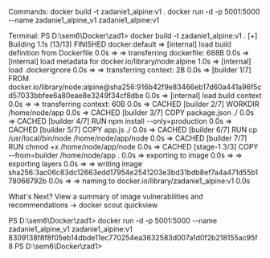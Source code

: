 Commands:
docker build -t zadanie1_alpine:v1 .
docker run -d -p 5001:5000 --name zadanie1_alpine_v1 zadanie1_alpine:v1

Terminal:
PS D:\sem6\Docker\zad1> docker build -t zadanie1_alpine:v1 .
[+] Building 1.1s (13/13) FINISHED                                                                                                                                                                                                                                                               docker:default
 => [internal] load build definition from Dockerfile                                                                                                                                                                                                                                                       0.0s
 => => transferring dockerfile: 688B                                                                                                                                                                                                                                                                       0.0s
 => [internal] load metadata for docker.io/library/node:alpine                                                                                                                                                                                                                                             1.0s
 => [internal] load .dockerignore                                                                                                                                                                                                                                                                          0.0s
 => => transferring context: 2B                                                                                                                                                                                                                                                                            0.0s
 => [builder 1/7] FROM docker.io/library/node:alpine@sha256:916b42f9e83466eb17d60a441a96f5cd57033bbfee6a80eae8e3249f34cf8dbe                                                                                                                                                                               0.0s
 => [internal] load build context                                                                                                                                                                                                                                                                          0.0s 
 => => transferring context: 60B                                                                                                                                                                                                                                                                           0.0s 
 => CACHED [builder 2/7] WORKDIR /home/node/app                                                                                                                                                                                                                                                            0.0s 
 => CACHED [builder 3/7] COPY package.json ./                                                                                                                                                                                                                                                              0.0s 
 => CACHED [builder 4/7] RUN npm install --only=production                                                                                                                                                                                                                                                 0.0s 
 => CACHED [builder 5/7] COPY app.js ./                                                                                                                                                                                                                                                                    0.0s 
 => CACHED [builder 6/7] RUN cp /usr/local/bin/node /home/node/app/node                                                                                                                                                                                                                                    0.0s 
 => CACHED [builder 7/7] RUN chmod +x /home/node/app/node                                                                                                                                                                                                                                                  0.0s 
 => CACHED [stage-1 3/3] COPY --from=builder /home/node/app .                                                                                                                                                                                                                                              0.0s 
 => exporting to image                                                                                                                                                                                                                                                                                     0.0s 
 => => exporting layers                                                                                                                                                                                                                                                                                    0.0s 
 => => writing image sha256:3ac06c83dc12663edd17954e2541203e3bd31bdb8ef7a4a471d55b178066792b                                                                                                                                                                                                               0.0s 
 => => naming to docker.io/library/zadanie1_alpine:v1                                                                                                                                                                                                                                                      0.0s 

What's Next?
  View a summary of image vulnerabilities and recommendations → docker scout quickview

PS D:\sem6\Docker\zad1> docker run -d -p 5001:5000 --name zadanie1_alpine_v1 zadanie1_alpine:v1
8309138f8f8f05eb14dbde11ec770254ea3632583d007a1d0f2b218155ac95f8
PS D:\sem6\Docker\zad1> 

